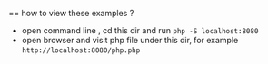 == how to view these examples ?
* open command line , cd this dir and run `php -S localhost:8080`
* open browser and visit php file under this dir, for example `http://localhost:8080/php.php`
